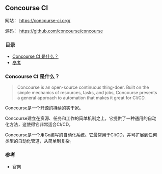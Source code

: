 ## Concourse CI

网站： https://concourse-ci.org/

源码： https://github.com/concourse/concourse

### 目录
* [Concourse CI 是什么？](#Concourse-CI-是什么？)
* [参考](#参考)

### Concourse CI 是什么？
> Concourse is an open-source continuous thing-doer.
> Built on the simple mechanics of resources, tasks, and jobs, Concourse presents a general approach to automation that makes it great for CI/CD.

Concourse是一个开源的持续的实干家。

Concourse建立在资源、任务和工作的简单机制之上，它提供了一种通用的自动化方法，这使得它非常适合CI/CD。

Concourse是一个用Go编写的自动化系统。它最常用于CI/CD，并可扩展到任何类型的自动化管道，从简单到复杂。

### 参考
* 官网
